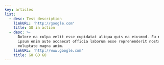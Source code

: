 ```yaml
---
key: articles
list:
  - desc: Test description
    linkURL: 'http://google.com'
    title: GO in action
  - desc: >-
      Dolore ea culpa velit esse cupidatat aliqua quis ea eiusmod. Eu nostrud
      ipsum enim aute occaecat officia laborum esse reprehenderit nostrud
      voluptate magna anim.
    linkURL: 'http://www.google.com'
    title: GO GO GO
---
```

